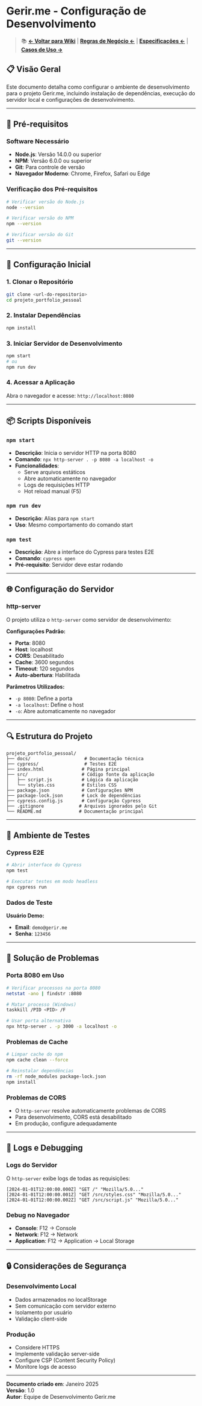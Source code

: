 # Gerir.me - Configuração de Desenvolvimento

> 📚 **[← Voltar para Wiki](README.md)** | **[Regras de Negócio ←](regras-de-negocio.md)** | **[Especificações ←](especificacoes-tecnicas.md)** | **[Casos de Uso →](casos-de-uso.md)**

## 📋 Visão Geral

Este documento detalha como configurar o ambiente de desenvolvimento para o projeto Gerir.me, incluindo instalação de dependências, execução do servidor local e configurações de desenvolvimento.

---

## 🔧 Pré-requisitos

### Software Necessário
- **Node.js**: Versão 14.0.0 ou superior
- **NPM**: Versão 6.0.0 ou superior
- **Git**: Para controle de versão
- **Navegador Moderno**: Chrome, Firefox, Safari ou Edge

### Verificação dos Pré-requisitos
```bash
# Verificar versão do Node.js
node --version

# Verificar versão do NPM
npm --version

# Verificar versão do Git
git --version
```

---

## 🚀 Configuração Inicial

### 1. Clonar o Repositório
```bash
git clone <url-do-repositorio>
cd projeto_portfolio_pessoal
```

### 2. Instalar Dependências
```bash
npm install
```

### 3. Iniciar Servidor de Desenvolvimento
```bash
npm start
# ou
npm run dev
```

### 4. Acessar a Aplicação
Abra o navegador e acesse: `http://localhost:8080`

---

## 📦 Scripts Disponíveis

### `npm start`
- **Descrição**: Inicia o servidor HTTP na porta 8080
- **Comando**: `npx http-server . -p 8080 -a localhost -o`
- **Funcionalidades**:
  - Serve arquivos estáticos
  - Abre automaticamente no navegador
  - Logs de requisições HTTP
  - Hot reload manual (F5)

### `npm run dev`
- **Descrição**: Alias para `npm start`
- **Uso**: Mesmo comportamento do comando start

### `npm test`
- **Descrição**: Abre a interface do Cypress para testes E2E
- **Comando**: `cypress open`
- **Pré-requisito**: Servidor deve estar rodando

---

## 🌐 Configuração do Servidor

### http-server
O projeto utiliza o `http-server` como servidor de desenvolvimento:

**Configurações Padrão:**
- **Porta**: 8080
- **Host**: localhost
- **CORS**: Desabilitado
- **Cache**: 3600 segundos
- **Timeout**: 120 segundos
- **Auto-abertura**: Habilitada

**Parâmetros Utilizados:**
- `-p 8080`: Define a porta
- `-a localhost`: Define o host
- `-o`: Abre automaticamente no navegador

---

## 🔍 Estrutura do Projeto

```
projeto_portfolio_pessoal/
├── docs/                    # Documentação técnica
├── cypress/                 # Testes E2E
├── index.html              # Página principal
├── src/                    # Código fonte da aplicação
│   ├── script.js           # Lógica da aplicação
│   └── styles.css          # Estilos CSS
├── package.json            # Configurações NPM
├── package-lock.json       # Lock de dependências
├── cypress.config.js       # Configuração Cypress
├── .gitignore             # Arquivos ignorados pelo Git
└── README.md              # Documentação principal
```

---

## 🧪 Ambiente de Testes

### Cypress E2E
```bash
# Abrir interface do Cypress
npm test

# Executar testes em modo headless
npx cypress run
```

### Dados de Teste
**Usuário Demo:**
- **Email**: `demo@gerir.me`
- **Senha**: `123456`

---

## 🐛 Solução de Problemas

### Porta 8080 em Uso
```bash
# Verificar processos na porta 8080
netstat -ano | findstr :8080

# Matar processo (Windows)
taskkill /PID <PID> /F

# Usar porta alternativa
npx http-server . -p 3000 -a localhost -o
```

### Problemas de Cache
```bash
# Limpar cache do npm
npm cache clean --force

# Reinstalar dependências
rm -rf node_modules package-lock.json
npm install
```

### Problemas de CORS
- O `http-server` resolve automaticamente problemas de CORS
- Para desenvolvimento, CORS está desabilitado
- Em produção, configure adequadamente

---

## 📝 Logs e Debugging

### Logs do Servidor
O `http-server` exibe logs de todas as requisições:
```
[2024-01-01T12:00:00.000Z] "GET /" "Mozilla/5.0..."
[2024-01-01T12:00:00.001Z] "GET /src/styles.css" "Mozilla/5.0..."
[2024-01-01T12:00:00.002Z] "GET /src/script.js" "Mozilla/5.0..."
```

### Debug no Navegador
- **Console**: F12 → Console
- **Network**: F12 → Network
- **Application**: F12 → Application → Local Storage

---

## 🔒 Considerações de Segurança

### Desenvolvimento Local
- Dados armazenados no localStorage
- Sem comunicação com servidor externo
- Isolamento por usuário
- Validação client-side

### Produção
- Considere HTTPS
- Implemente validação server-side
- Configure CSP (Content Security Policy)
- Monitore logs de acesso

---

**Documento criado em**: Janeiro 2025  
**Versão**: 1.0  
**Autor**: Equipe de Desenvolvimento Gerir.me